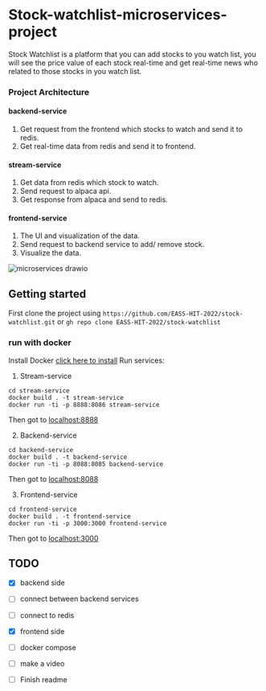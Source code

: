 
# Stock-watchlist-microservices-project

Stock Watchlist is a platform that you can add stocks to you watch list, you will see the price value of each stock real-time and get real-time news who related to those stocks in you watch list.

### Project Architecture

#### backend-service
1. Get request from the frontend which stocks to watch and send it to redis.
2. Get real-time data from redis and send it to frontend.

#### stream-service
1. Get data from redis which stock to watch.
2. Send request to alpaca api.
3. Get response from alpaca and send to redis.

#### frontend-service
1. The UI and visualization of the data.
2. Send request to backend service to add/ remove stock.
3. Visualize the data.

![microservices drawio](https://user-images.githubusercontent.com/68068799/165177776-6bb1cbc0-b019-4490-b7cb-cf395e96006d.png)

## Getting started
First clone the project using 
`https://github.com/EASS-HIT-2022/stock-watchlist.git`
or
`gh repo clone EASS-HIT-2022/stock-watchlist`

### run with docker
Install Docker [click here to install](https://docs.docker.com/engine/install/ubuntu/)
Run services: 
1. Stream-service
```
cd stream-service
docker build . -t stream-service
docker run -ti -p 8888:8086 stream-service
```
Then got to [localhost:8888](http://localhost:8888/)

2. Backend-service
```
cd backend-service
docker build . -t backend-service
docker run -ti -p 8088:8085 backend-service
```
Then got to [localhost:8088](http://localhost:8088/)

3. Frontend-service
```
cd frontend-service
docker build . -t frontend-service
docker run -ti -p 3000:3000 frontend-service
```
Then got to [localhost:3000](http://localhost:3000/)
## TODO

- [X] backend side
- [ ] connect between backend services
- [ ] connect to redis
- [X] frontend side
- [ ] docker compose
- [ ] make a video
- [ ] Finish readme    
 
